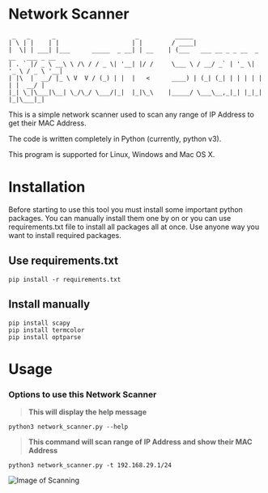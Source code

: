 # Network Scanner

     _   _      _                      _          _____                                 
    | \ | |    | |                    | |        / ____|                                
    |  \| | ___| |___      _____  _ __| | __    | (___   ___ __ _ _ __  _ __   ___ _ __ 
    | . ` |/ _ \ __\ \ /\ / / _ \| '__| |/ /     \___ \ / __/ _` | '_ \| '_ \ / _ \ '__|
    | |\  |  __/ |_ \ V  V / (_) | |  |   <      ____) | (_| (_| | | | | | | |  __/ |   
    |_| \_|\___|\__| \_/\_/ \___/|_|  |_|\_\    |_____/ \___\__,_|_| |_|_| |_|\___|_|   
                                                                                                                                                                        

This is a simple network scanner used to scan any range of IP Address to get their MAC Address.

The code is written completely in Python (currently, python v3).

This program is supported for Linux, Windows and Mac OS X.

# Installation

Before starting to use this tool you must install some important python packages. You can manually install them one by on or you can use requirements.txt file to install all packages all at once. Use anyone way you want to install required packages.

## Use requirements.txt

    pip install -r requirements.txt

## Install manually

    pip install scapy
    pip install termcolor
    pip install optparse
    
# Usage

### Options to use this Network Scanner
> **This will display the help message**

    python3 network_scanner.py --help

> **This command will scan range of IP Address and show their MAC Address**

    python3 network_scanner.py -t 192.168.29.1/24

![Image of Scanning](https://i.ibb.co/f4bPRsh/scanning.png)

